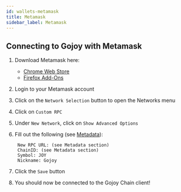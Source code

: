 ```yaml
---
id: wallets-metamask
title: Metamask
sidebar_label: Metamask
---
```


## Connecting to Gojoy with Metamask

1. Download Metamask here:
    - [Chrome Web Store](https://chrome.google.com/webstore/detail/metamask/nkbihfbeogaeaoehlefnkodbefgpgknn)
    - [Firefox Add-Ons](https://addons.mozilla.org/en-US/firefox/addon/ether-metamask/)
2. Login to your Metamask account
3. Click on the `Network Selection` button to open the Networks menu
4. Click on `Custom RPC`
5. Under `New Network`, click on `Show Advanced Options`
6. Fill out the following (see [Metadata](chain-metadata.md)):

        New RPC URL: (see Metadata section)
        ChainID: (see Metadata section)
        Symbol: JOY
        Nickname: Gojoy

7. Click the `Save` button
8. You should now be connected to the Gojoy Chain client!
